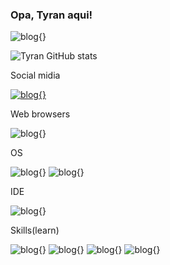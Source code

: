 
### Opa, Tyran aqui!


![blog{}]()

![Tyran GitHub stats](https://github-readme-stats.vercel.app/api?username=Tyran15&show_icons=true&theme=dracula)

Social midia

[![blog{}](https://img.shields.io/badge/Reddit-FF4500?style=for-the-badge&logo=reddit&logoColor=white)](https://www.reddit.com/user/Mateus_henri)

Web browsers

![blog{}](https://img.shields.io/badge/Firefox_Browser-FF7139?style=for-the-badge&logo=Firefox-Browser&logoColor=white)

OS

![blog{}](https://img.shields.io/badge/manjaro-35BF5C?style=for-the-badge&logo=manjaro&logoColor=white)
![blog{}](https://img.shields.io/badge/Windows-0078D6?style=for-the-badge&logo=windows&logoColor=white)

IDE

![blog{}](https://img.shields.io/badge/Visual_Studio_Code-0078D4?style=for-the-badge&logo=visual%20studio%20code&logoColor=white)

Skills(learn)

![blog{}](https://img.shields.io/badge/Python-3776AB?style=for-the-badge&logo=python&logoColor=white)
![blog{}](https://img.shields.io/badge/HTML5-E34F26?style=for-the-badge&logo=html5&logoColor=white)
![blog{}](https://img.shields.io/badge/CSS3-1572B6?style=for-the-badge&logo=css3&logoColor=white)
![blog{}](https://img.shields.io/badge/Java-ED8B00?style=for-the-badge&logo=openjdk&logoColor=white)
